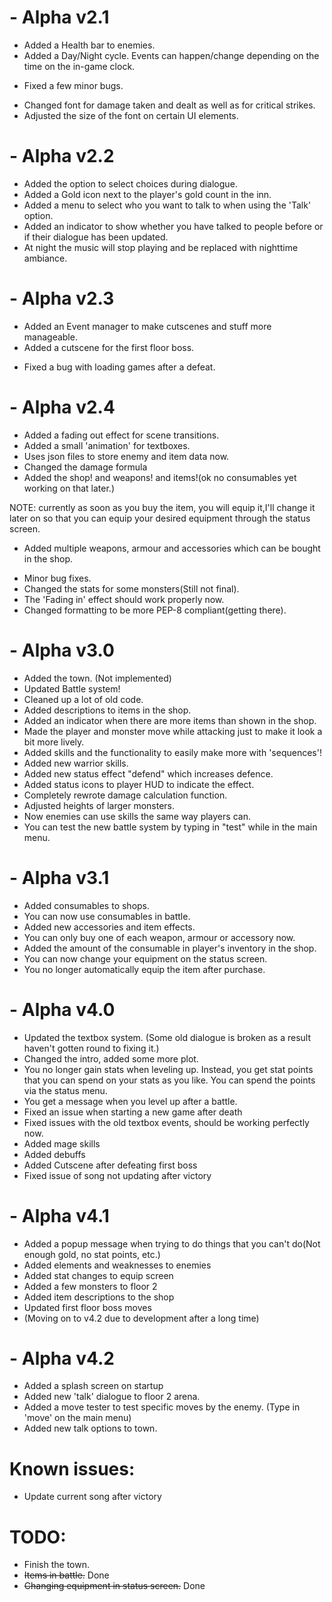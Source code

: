 # - Alpha v2.1

 - Added a Health bar to enemies.
 - Added a Day/Night cycle. Events can happen/change depending on the time on the in-game clock.
 + Fixed a few minor bugs.
 * Changed font for damage taken and dealt as well as for critical strikes.
 * Adjusted the size of the font on certain UI elements.
 
# - Alpha v2.2
 + Added the option to select choices during dialogue.
 + Added a Gold icon next to the player's gold count in the inn.
 + Added a menu to select who you want to talk to when using the 'Talk' option.
 + Added an indicator to show whether you have talked to people before or if their dialogue has been updated.
 + At night the music will stop playing and be replaced with nighttime ambiance.

# - Alpha v2.3
 + Added an Event manager to make cutscenes and stuff more manageable.
 + Added a cutscene for the first floor boss.
 * Fixed a bug with loading games after a defeat.

# - Alpha v2.4
 + Added a fading out effect for scene transitions.
 + Added a small 'animation' for textboxes.
 + Uses json files to store enemy and item data now.
 + Changed the damage formula
 + Added the shop! and weapons! and items!(ok no consumables yet working on that later.)
 
 NOTE: currently as soon as you buy the item, you will equip it,I'll change it later on so that you can equip your desired equipment
       through the status screen.	
 + Added multiple weapons, armour and accessories which can be bought in the shop.
 * Minor bug fixes.
 * Changed the stats for some monsters(Still not final).
 * The 'Fading in' effect should work properly now.
 * Changed formatting to be more PEP-8 compliant(getting there).
# - Alpha v3.0
 + Added the town. (Not implemented)
 + Updated Battle system!
 + Cleaned up a lot of old code.
 + Added descriptions to items in the shop.
 + Added an indicator when there are more items than shown in the shop.
 + Made the player and monster move while attacking just to make it look a bit more lively.
 + Added skills and the functionality to easily make more with 'sequences'!
 + Added new warrior skills.
 + Added new status effect "defend" which increases defence.
 + Added status icons to player HUD to indicate the effect.
 + Completely rewrote damage calculation function.
 + Adjusted heights of larger monsters.
 + Now enemies can use skills the same way players can. 
 + You can test the new battle system by typing  in "test" while in the main menu.
# - Alpha v3.1 
 + Added consumables to shops.
 + You can now use consumables in battle.
 + Added new accessories and item effects.
 + You can only buy one of each weapon, armour or accessory now.
 + Added the amount of the consumable in player's inventory in the shop.
 + You can now change your equipment on the status screen.
 + You no longer automatically equip the item after purchase.
# - Alpha v4.0
 + Updated the textbox system. (Some old dialogue is broken as a result haven't gotten round to fixing it.)
 + Changed the intro, added some more plot.
 + You no longer gain stats when leveling up. Instead, you get stat points that you can spend on your stats as you like. You can spend the points via the status menu.
 + You get a message when you level up after a battle.
 + Fixed an issue when starting a new game after death
 + Fixed issues with the old textbox events, should be working perfectly now.
 + Added mage skills
 + Added debuffs
 + Added Cutscene after defeating first boss
 + Fixed issue of song not updating after victory
# - Alpha v4.1
 + Added a popup message when trying to do things that  you can't do(Not enough gold, no stat points, etc.) 
 + Added elements and weaknesses to enemies
 + Added stat changes to equip screen
 + Added a few monsters to floor 2
 + Added item descriptions to the shop
 + Updated first floor boss moves
 + (Moving on to v4.2 due to development after a long time)
# - Alpha v4.2
 + Added a splash screen on startup
 + Added new 'talk' dialogue to floor 2 arena.
 + Added a move tester to test specific moves by the enemy. (Type in 'move' on the main menu)
 + Added new talk options to town.
# Known issues:
 - Update current song after victory
# TODO:
 - Finish the town.
 - ~~Items in battle.~~ Done
 - ~~Changing equipment in status screen.~~ Done